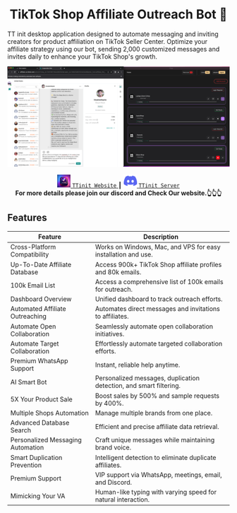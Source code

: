 <h1 align="center">TikTok Shop Affiliate Outreach Bot 🤖</h1>

TT init desktop application designed to automate messaging and inviting creators for product affiliation on TikTok Seller Center. Optimize your affiliate strategy using our bot, sending 2,000 customized messages and invites daily to enhance your TikTok Shop's growth.

![Alt text](https://github.com/Zeeshanahmad4/TikTok-Shop-Affiliate-Mass-Outreach-Bot/blob/main/Main-screen.png)

<div align="center">
  <a href="https://ttinit.com/">
    <img alt="Icon" width="30px" src="https://github.com/Zeeshanahmad4/TikTok-Shop-Affiliate-Mass-Outreach-Bot/blob/main/New%20init.jpg" />
    <code>TTinit Website</code>
  </a>
  <span> ┃ </span>
    <a href="https://discord.gg/KpmPXJXRkS">
    <img alt="Discord" width="30px" src="https://github.com/Zeeshanahmad4/RealEstateMate-WhatsApp-Group-Management-Bot/blob/main/discord-icon-svgrepo-com.svg" />
    <code>TTinit Server</code>
  </a>

  <br />
  <strong>For more details please join our discord and Check Our website.👆👆👆</strong>
</div>


## Features

<p align="center">

| Feature                          | Description                                                                                |
|----------------------------------|--------------------------------------------------------------------------------------------|
| Cross-Platform Compatibility     | Works on Windows, Mac, and VPS for easy installation and use.                              |
| Up-To-Date Affiliate Database    | Access 900k+ TikTok Shop affiliate profiles and 80k emails.                                 |
| 100k Email List                  | Access a comprehensive list of 100k emails for outreach.                                    |
| Dashboard Overview               | Unified dashboard to track outreach efforts.                                               |
| Automated Affiliate Outreaching  | Automates direct messages and invitations to affiliates.                                   |
| Automate Open Collaboration      | Seamlessly automate open collaboration initiatives.                                        |
| Automate Target Collaboration    | Effortlessly automate targeted collaboration efforts.                                      |
| Premium WhatsApp Support         | Instant, reliable help anytime.                                                            |
| AI Smart Bot                     | Personalized messages, duplication detection, and smart filtering.                         |
| 5X Your Product Sale             | Boost sales by 500% and sample requests by 400%.                                           |
| Multiple Shops Automation        | Manage multiple brands from one place.                                                     |
| Advanced Database Search         | Efficient and precise affiliate data retrieval.                                            |
| Personalized Messaging Automation| Craft unique messages while maintaining brand voice.                                       |
| Smart Duplication Prevention     | Intelligent detection to eliminate duplicate affiliates.                                   |
| Premium Support                  | VIP support via WhatsApp, meetings, email, and Discord.                                    |
| Mimicking Your VA                | Human-like typing with varying speed for natural interaction.                              |

</p>
